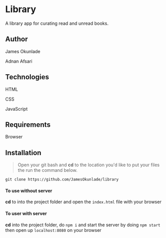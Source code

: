 # Library
A library app for curating read and unread books.

## Author
James Okunlade

Adnan Afsari

## Technologies
HTML

CSS

JavaScript

## Requirements

Browser

## Installation
> Open your git bash and **cd** to the location you'd like to put your files the run the command below.

`git clone https://github.com/JamesOkunlade/library`

#### To use without server

**cd** to into the project folder and open the `index.html` file with your browser


#### To user with server

**cd** into the project folder, do `npm i` and start the server by doing `npm start` then open up `localhost:8080` on your browser 
